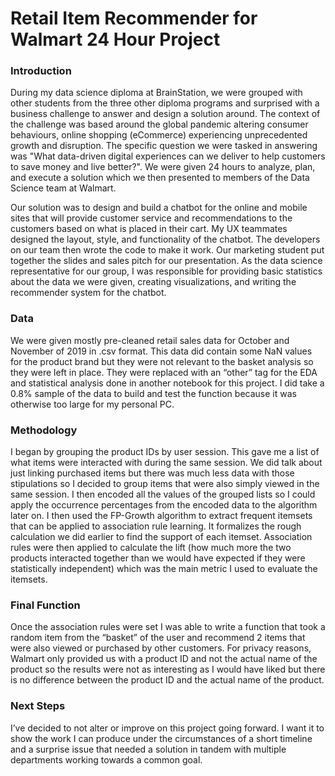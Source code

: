 # Retail Item Recommender for Walmart 24 Hour Project

### Introduction
During my data science diploma at BrainStation, we were grouped with other students from the three other diploma programs and surprised with a business challenge to answer and design a solution around. The context of the challenge was based around the global pandemic altering consumer behaviours, online shopping (eCommerce) experiencing unprecedented growth and disruption. The specific question we were tasked in answering was "What data-driven digital experiences can we deliver to help customers to save money and live better?". We were given 24 hours to analyze, plan, and execute a solution which we then presented to members of the Data Science team at Walmart. 

Our solution was to design and build a chatbot for the online and mobile sites that will provide customer service and recommendations to the customers based on what is placed in their cart. My UX teammates designed the layout, style, and functionality of the chatbot. The developers on our team then wrote the code to make it work. Our marketing student put together the slides and sales pitch for our presentation. As the data science representative for our group, I was responsible for providing basic statistics about the data we were given, creating visualizations, and writing the recommender system for the chatbot. 

### Data
We were given mostly pre-cleaned retail sales data for October and November of 2019 in .csv format. This data did contain some NaN values for the product brand but they were not relevant to the basket analysis so they were left in place. They were replaced with an “other” tag for the EDA and statistical analysis done in another notebook for this project. I did take a 0.8% sample of the data to build and test the function because it was otherwise too large for my personal PC. 

### Methodology
I began by grouping the product IDs by user session. This gave me a list of what items were interacted with during the same session. We did talk about just linking purchased items but there was much less data with those stipulations so I decided to group items that were also simply viewed in the same session. I then encoded all the values of the grouped lists so I could apply the occurrence percentages from the encoded data to the algorithm later on. I then used the FP-Growth algorithm to extract frequent itemsets that can be applied to association rule learning. It formalizes the rough calculation we did earlier to find the support of each itemset. Association rules were then applied to calculate the lift (how much more the two products interacted together than we would have expected if they were statistically independent) which was the main metric I used to evaluate the itemsets.

### Final Function
Once the association rules were set I was able to write a function that took a random item from the “basket” of the user and recommend 2 items that were also viewed or purchased by other customers. For privacy reasons, Walmart only provided us with a product ID and not the actual name of the product so the results were not as interesting as I would have liked but there is no difference between the product ID and the actual name of the product. 

### Next Steps
I’ve decided to not alter or improve on this project going forward. I want it to show the work I can produce under the circumstances of a short timeline and a surprise issue that needed a solution in tandem with multiple departments working towards a common goal. 


